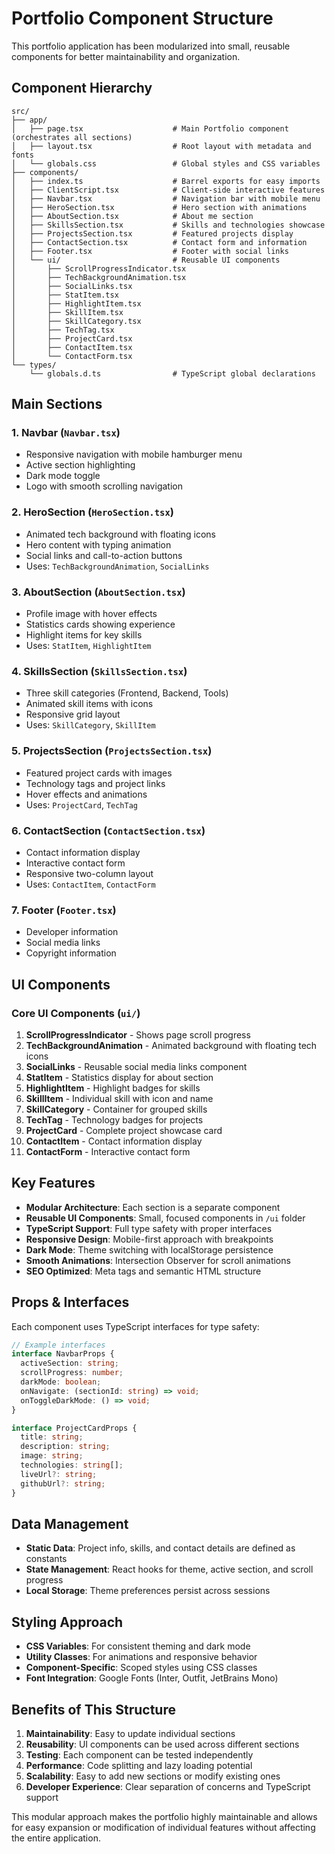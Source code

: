 # Portfolio Component Structure

This portfolio application has been modularized into small, reusable components for better maintainability and organization.

## Component Hierarchy

```
src/
├── app/
│   ├── page.tsx                    # Main Portfolio component (orchestrates all sections)
│   ├── layout.tsx                  # Root layout with metadata and fonts
│   └── globals.css                 # Global styles and CSS variables
├── components/
│   ├── index.ts                    # Barrel exports for easy imports
│   ├── ClientScript.tsx            # Client-side interactive features
│   ├── Navbar.tsx                  # Navigation bar with mobile menu
│   ├── HeroSection.tsx             # Hero section with animations
│   ├── AboutSection.tsx            # About me section
│   ├── SkillsSection.tsx           # Skills and technologies showcase
│   ├── ProjectsSection.tsx         # Featured projects display
│   ├── ContactSection.tsx          # Contact form and information
│   ├── Footer.tsx                  # Footer with social links
│   └── ui/                         # Reusable UI components
│       ├── ScrollProgressIndicator.tsx
│       ├── TechBackgroundAnimation.tsx
│       ├── SocialLinks.tsx
│       ├── StatItem.tsx
│       ├── HighlightItem.tsx
│       ├── SkillItem.tsx
│       ├── SkillCategory.tsx
│       ├── TechTag.tsx
│       ├── ProjectCard.tsx
│       ├── ContactItem.tsx
│       └── ContactForm.tsx
└── types/
    └── globals.d.ts                # TypeScript global declarations
```

## Main Sections

### 1. **Navbar** (`Navbar.tsx`)

- Responsive navigation with mobile hamburger menu
- Active section highlighting
- Dark mode toggle
- Logo with smooth scrolling navigation

### 2. **HeroSection** (`HeroSection.tsx`)

- Animated tech background with floating icons
- Hero content with typing animation
- Social links and call-to-action buttons
- Uses: `TechBackgroundAnimation`, `SocialLinks`

### 3. **AboutSection** (`AboutSection.tsx`)

- Profile image with hover effects
- Statistics cards showing experience
- Highlight items for key skills
- Uses: `StatItem`, `HighlightItem`

### 4. **SkillsSection** (`SkillsSection.tsx`)

- Three skill categories (Frontend, Backend, Tools)
- Animated skill items with icons
- Responsive grid layout
- Uses: `SkillCategory`, `SkillItem`

### 5. **ProjectsSection** (`ProjectsSection.tsx`)

- Featured project cards with images
- Technology tags and project links
- Hover effects and animations
- Uses: `ProjectCard`, `TechTag`

### 6. **ContactSection** (`ContactSection.tsx`)

- Contact information display
- Interactive contact form
- Responsive two-column layout
- Uses: `ContactItem`, `ContactForm`

### 7. **Footer** (`Footer.tsx`)

- Developer information
- Social media links
- Copyright information

## UI Components

### Core UI Components (`ui/`)

1. **ScrollProgressIndicator** - Shows page scroll progress
2. **TechBackgroundAnimation** - Animated background with floating tech icons
3. **SocialLinks** - Reusable social media links component
4. **StatItem** - Statistics display for about section
5. **HighlightItem** - Highlight badges for skills
6. **SkillItem** - Individual skill with icon and name
7. **SkillCategory** - Container for grouped skills
8. **TechTag** - Technology badges for projects
9. **ProjectCard** - Complete project showcase card
10. **ContactItem** - Contact information display
11. **ContactForm** - Interactive contact form

## Key Features

- **Modular Architecture**: Each section is a separate component
- **Reusable UI Components**: Small, focused components in `/ui` folder
- **TypeScript Support**: Full type safety with proper interfaces
- **Responsive Design**: Mobile-first approach with breakpoints
- **Dark Mode**: Theme switching with localStorage persistence
- **Smooth Animations**: Intersection Observer for scroll animations
- **SEO Optimized**: Meta tags and semantic HTML structure

## Props & Interfaces

Each component uses TypeScript interfaces for type safety:

```typescript
// Example interfaces
interface NavbarProps {
  activeSection: string;
  scrollProgress: number;
  darkMode: boolean;
  onNavigate: (sectionId: string) => void;
  onToggleDarkMode: () => void;
}

interface ProjectCardProps {
  title: string;
  description: string;
  image: string;
  technologies: string[];
  liveUrl?: string;
  githubUrl?: string;
}
```

## Data Management

- **Static Data**: Project info, skills, and contact details are defined as constants
- **State Management**: React hooks for theme, active section, and scroll progress
- **Local Storage**: Theme preferences persist across sessions

## Styling Approach

- **CSS Variables**: For consistent theming and dark mode
- **Utility Classes**: For animations and responsive behavior
- **Component-Specific**: Scoped styles using CSS classes
- **Font Integration**: Google Fonts (Inter, Outfit, JetBrains Mono)

## Benefits of This Structure

1. **Maintainability**: Easy to update individual sections
2. **Reusability**: UI components can be used across different sections
3. **Testing**: Each component can be tested independently
4. **Performance**: Code splitting and lazy loading potential
5. **Scalability**: Easy to add new sections or modify existing ones
6. **Developer Experience**: Clear separation of concerns and TypeScript support

This modular approach makes the portfolio highly maintainable and allows for easy expansion or modification of individual features without affecting the entire application.
